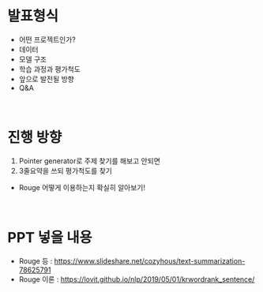 # 발표형식
 - 어떤 프로젝트인가?
 - 데이터
 - 모델 구조
 - 학습 과정과 평가척도
 - 앞으로 발전될 방향
 - Q&A

<br>

# 진행 방향
1. Pointer generator로 주제 찾기를 해보고 안되면
2. 3줄요약을 쓰되 평가척도를 찾기
 - Rouge 어떻게 이용하는지 확실히 알아보기!

<br>

# PPT 넣을 내용
 - Rouge 등 : https://www.slideshare.net/cozyhous/text-summarization-78625791
 - Rouge 이론 : https://lovit.github.io/nlp/2019/05/01/krwordrank_sentence/
